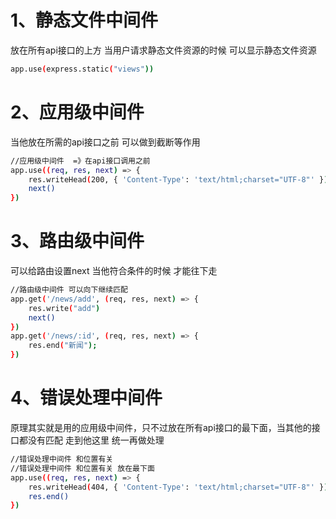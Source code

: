 # 1、静态文件中间件

放在所有api接口的上方 当用户请求静态文件资源的时候 可以显示静态文件资源

```bash
app.use(express.static("views"))
```



# 2、应用级中间件

当他放在所需的api接口之前 可以做到截断等作用

```bash
//应用级中间件  =》在api接口调用之前
app.use((req, res, next) => {
    res.writeHead(200, { 'Content-Type': 'text/html;charset="UTF-8"' });
    next()
})
```

# 3、路由级中间件

可以给路由设置next  当他符合条件的时候 才能往下走

```bash
//路由级中间件 可以向下继续匹配
app.get('/news/add', (req, res, next) => {
    res.write("add")
    next()
})
app.get('/news/:id', (req, res, next) => {
    res.end("新闻");
})
```

# 4、错误处理中间件

原理其实就是用的应用级中间件，只不过放在所有api接口的最下面，当其他的接口都没有匹配 走到他这里 统一再做处理

```bash
//错误处理中间件 和位置有关
//错误处理中间件 和位置有关 放在最下面
app.use((req, res, next) => {
    res.writeHead(404, { 'Content-Type': 'text/html;charset="UTF-8"' });
    res.end()
})
```

